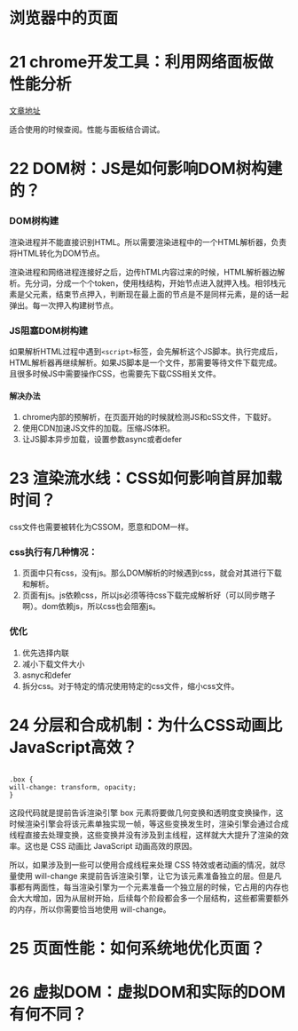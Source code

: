 # 浏览器中的页面

# 21 chrome开发工具：利用网络面板做性能分析
[文章地址](https://time.geekbang.org/column/article/138844)  

适合使用的时候查阅。性能与面板结合调试。

# 22 DOM树：JS是如何影响DOM树构建的？

### DOM树构建
渲染进程并不能直接识别HTML。所以需要渲染进程中的一个HTML解析器，负责将HTML转化为DOM节点。

渲染进程和网络进程连接好之后，边传hTML内容过来的时候，HTML解析器边解析。先分词，分成一个个token，使用栈结构，开始节点进入就押入栈。相邻栈元素是父元素，结束节点押入，判断现在最上面的节点是不是同样元素，是的话一起弹出。每一次押入构建树节点。

### JS阻塞DOM树构建
如果解析HTML过程中遇到`<script>`标签，会先解析这个JS脚本。执行完成后，HTML解析器再继续解析。如果JS脚本是一个文件，那需要等待文件下载完成。且很多时候JS中需要操作CSS，也需要先下载CSS相关文件。

#### 解决办法
1. chrome内部的预解析，在页面开始的时候就检测JS和cSS文件，下载好。
2. 使用CDN加速JS文件的加载。压缩JS体积。
3. 让JS脚本异步加载，设置参数async或者defer

# 23 渲染流水线：CSS如何影响首屏加载时间？
css文件也需要被转化为CSSOM，愿意和DOM一样。

### css执行有几种情况：
1. 页面中只有css，没有js。那么DOM解析的时候遇到css，就会对其进行下载和解析。
2. 页面有js。js依赖css，所以js必须等待css下载完成解析好（可以同步瞎子啊）。dom依赖js，所以css也会阻塞js。
### 优化
1. 优先选择内联
2. 减小下载文件大小
3. asnyc和defer
4. 拆分css。对于特定的情况使用特定的css文件，缩小css文件。

# 24 分层和合成机制：为什么CSS动画比JavaScript高效？

```

.box {
will-change: transform, opacity;
}
```
这段代码就是提前告诉渲染引擎 box 元素将要做几何变换和透明度变换操作，这时候渲染引擎会将该元素单独实现一帧，等这些变换发生时，渲染引擎会通过合成线程直接去处理变换，这些变换并没有涉及到主线程，这样就大大提升了渲染的效率。这也是 CSS 动画比 JavaScript 动画高效的原因。  

所以，如果涉及到一些可以使用合成线程来处理 CSS 特效或者动画的情况，就尽量使用 will-change 来提前告诉渲染引擎，让它为该元素准备独立的层。但是凡事都有两面性，每当渲染引擎为一个元素准备一个独立层的时候，它占用的内存也会大大增加，因为从层树开始，后续每个阶段都会多一个层结构，这些都需要额外的内存，所以你需要恰当地使用 will-change。

# 25 页面性能：如何系统地优化页面？

# 26 虚拟DOM：虚拟DOM和实际的DOM有何不同？